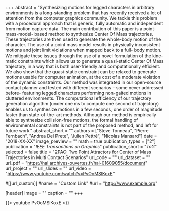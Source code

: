 +++
abstract = "Synthesizing motions for legged characters in arbitrary environments is a
long-standing problem that has recently received a lot of attention from the
computer graphics community. We tackle this problem with a procedural
approach that is generic, fully automatic and independent from motion
capture data. The main contribution of this paper is a point-mass-model-
based method to synthesize Center Of Mass trajectories. These trajectories
are then used to generate the whole-body motion of the character.
The use of a point mass model results in physically inconsistent motions
and joint limit violations when mapped back to a full- body motion. We
mitigate these issues through the use of a novel formulation of the kine-
matic constraints which allows us to generate a quasi-static Center Of Mass
trajectory, in a way that is both user-friendly and computationally efficient.
We also show that the quasi-static constraint can be relaxed to generate
motions usable for computer animation, at the cost of a moderate violation
of the dynamic constraints.
Our method was integrated in our open-source contact planner and tested
with different scenarios - some never addressed before- featuring legged
characters performing non-gaited motions in cluttered environments. The
computational efficiency of our trajectory generation algorithm (under one
ms to compute one second of trajectory) enables us to synthesize motions in
a few seconds, one order of magnitude faster than state-of-the-art methods.
Although our method is empirically able to synthesize collision-free motions,
the formal handling of environmental constraints is not part of the proposed
method, and left for future work."
abstract_short = ""
authors = ["Steve Tonneau", "Pierre Fernbach", "Andrea Del Prete", "Julien Pettré", "Nicolas Mansard"]
date = "2018-XX-XX"
image_preview = ""
math = true
publication_types = ["2"]
publication = "*IEEE Transactions on Graphics*"
publication_short = "*ToG*"
selected = false
title = "2PAC: Two Point Attractors for Center of Mass Trajectories in Multi Contact Scenarios"
url_code = ""
url_dataset = ""
url_pdf = "https://hal.archives-ouvertes.fr/hal-01609055/document"
url_project = ""
url_slides = ""
url_video = "https://www.youtube.com/watch?v=PvOoMSlKoxE"

#[[url_custom]]
#name = "Custom Link"
#url = "http://www.example.org"

[header]
image = ""
caption = ""
+++

{{< youtube PvOoMSlKoxE >}}